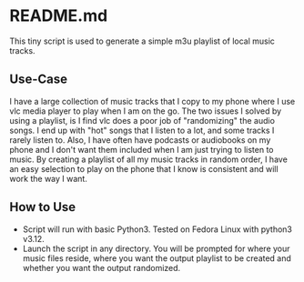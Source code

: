 # README.md

This tiny script is used to generate a simple m3u playlist of local music tracks.

## Use-Case

I have a large collection of music tracks that I copy to my phone where I use vlc media player to play when I am on the go. The two issues I solved by using a playlist, is I find vlc does a poor job of "randomizing" the audio songs. I end up with "hot" songs that I listen to a lot, and some tracks I rarely listen to. Also, I have often have podcasts or audiobooks on my phone and I don't want them included when I am just trying to listen to music. By creating a playlist of all my music tracks in random order, I have an easy selection to play on the phone that I know is consistent and will work the way I want.

## How to Use

* Script will run with basic Python3. Tested on Fedora Linux with python3 v3.12.
* Launch the script in any directory. You will be prompted for where your music files reside, where you want the output playlist to be created and whether you want the output randomized.
